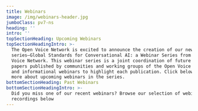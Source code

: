 ```yaml
---
title: Webinars
image: /img/webinars-header.jpg
jumboClass: pv7-ns
heading: ''
intro: ''
topSectionHeading: Upcoming Webinars
topSectionHeadingIntro: >-
  The Open Voice Network is excited to announce the creation of our new webinar
  series—Global Standards for Conversational AI: a Webinar Series from the Open
  Voice Network. This webinar series is a joint coordination of future white
  papers published by communities and working groups of the Open Voice Network
  and informational webinars to highlight each publication. Click below to learn
  more about upcoming webinars in the series.
bottomSectionHeading: Past Webinars
bottomSectionHeadingIntro: >-
  Did you miss one of our recent webinars? Browse our selection of webinar
  recordings below
---
```


